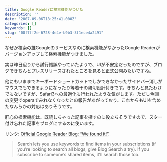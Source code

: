 ```yaml
---
title: Google Readerに検索機能がついた
description: ''
date: '2007-09-06T18:25:41.000Z'
categories: []
keywords: []
slug: "08f7ff2e-6728-4e4e-b9b3-3f1ece4a2491"
---
```

なぜか検索の雄Googleのサービスなのに検索機能がなかったGoogle Readerがバージョンアップして検索機能がつきました。

実は昨日辺りから試行錯誤やっていたようで、UIが不安定だったのですが、ブログできちんとプレスリリースされたところを見ると正式公開みたいですね。

他にもいままでキーボードショートカットでしかできなかったサイドバー消しがマウスでもできるようになったり等若干の親切設計付きです。きちんと見たわけでもないですが、Safari3への最適化も行われたような気がします。ただし今回の変更でoperaでみれなくなったとの報告があがっており、これからもUIを含めたなんらかの対応はありそうです。

肝心の検索機能は、既読しちゃった記事を探すのに役立ちそうですので、スター付け忘れた記事をブログにするのに使います。

リンク: [Official Google Reader Blog: “We found it!”](http://googlereader.blogspot.com/2007/09/we-found-it.html "Official Google Reader Blog: ").

> Search lets you use keywords to find items in your subscriptions (if you’re looking to search all blogs, give Blog Search a try). If you subscribe to someone’s shared items, it’ll search those too.